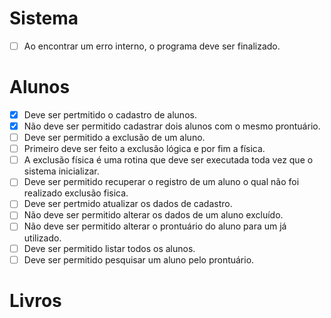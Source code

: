 # Sistema
   - [ ] Ao encontrar um erro interno, o programa deve ser finalizado.

# Alunos
   - [X] Deve ser pertmitido o cadastro de alunos.
   - [X] Não deve ser permitido cadastrar dois alunos com o mesmo prontuário.
   - [ ] Deve ser permitido a exclusão de um aluno.
   - [ ] Primeiro deve ser feito a exclusão lógica e por fim a física.
   - [ ] A exclusão física é uma rotina que deve ser executada toda vez que o sistema inicializar.
   - [ ] Deve ser permitido recuperar o registro de um aluno o qual não foi realizado exclusão fisica.
   - [ ] Deve ser pertmido atualizar os dados de cadastro.
   - [ ] Não deve ser permitido alterar os dados de um aluno excluído.
   - [ ] Não deve ser permitido alterar o prontuário do aluno para um já utilizado.
   - [ ] Deve ser permitido listar todos os alunos.
   - [ ] Deve ser permitido pesquisar um aluno pelo prontuário.

# Livros